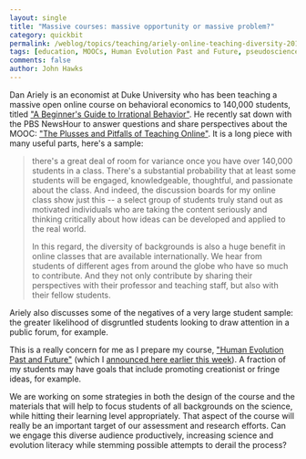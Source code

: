 ```yaml
---
layout: single 
title: "Massive courses: massive opportunity or massive problem?" 
category: quickbit
permalink: /weblog/topics/teaching/ariely-online-teaching-diversity-2013.html
tags: [education, MOOCs, Human Evolution Past and Future, pseudoscience, online learning] 
comments: false 
author: John Hawks 
---
```


Dan Ariely is an economist at Duke University who has been teaching a massive open online course on behavioral economics to 140,000 students, titled <a href="https://www.coursera.org/course/behavioralecon">"A Beginner's Guide to Irrational Behavior"</a>. He recently sat down with the PBS NewsHour to answer questions and share perspectives about the MOOC: <a href="http://www.pbs.org/newshour/rundown/2013/04/the-plusses-and-pitfalls-of-teaching-online.html">"The Plusses and Pitfalls of Teaching Online"</a>. It is a long piece with many useful parts, here's a sample: 

<blockquote>there's a great deal of room for variance once you have over 140,000 students in a class. There's a substantial probability that at least some students will be engaged, knowledgeable, thoughtful, and passionate about the class. And indeed, the discussion boards for my online class show just this -- a select group of students truly stand out as motivated individuals who are taking the content seriously and thinking critically about how ideas can be developed and applied to the real world.

In this regard, the diversity of backgrounds is also a huge benefit in online classes that are available internationally. We hear from students of different ages from around the globe who have so much to contribute. And they not only contribute by sharing their perspectives with their professor and teaching staff, but also with their fellow students. </blockquote>

Ariely also discusses some of the negatives of a very large student sample: the greater likelihood of disgruntled students looking to draw attention in a public forum, for example. 

This is a really concern for me as I prepare my course, <a href="https://www.coursera.org/course/humanevolution">"Human Evolution Past and Future"</a> (which I <a href="http://johnhawks.net/courses/mooc/hawks-mooc-first-announcement-2013.html">announced here earlier this week</a>). A fraction of my students may have goals that include promoting creationist or fringe ideas, for example. 

We are working on some strategies in both the design of the course and the materials that will help to focus students of all backgrounds on the science, while hitting their learning level appropriately. That aspect of the course will really be an important target of our assessment and research efforts. Can we engage this diverse audience productively, increasing science and evolution literacy while stemming possible attempts to derail the process? 

